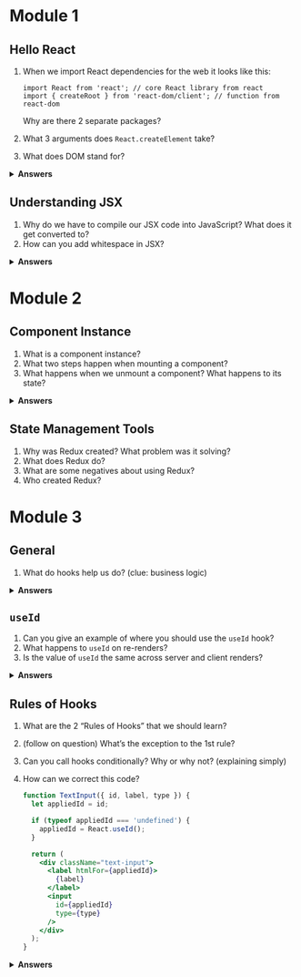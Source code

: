 # Module 1

## Hello React
1. When we import React dependencies for the web it looks like this:
    
    ```
    import React from 'react'; // core React library from react
    import { createRoot } from 'react-dom/client'; // function from react-dom
    ```
    
    Why are there 2 separate packages?
    
2. What 3 arguments does `React.createElement` take?
3. What does DOM stand for?

<details>
<summary><strong>Answers</strong></summary>

1. React is platform agnostic. There are different packages for different platforms. Each platform has its own “primitives” (eg web has div, p button, React Native has Text, View and Pressable)<br/>
2. (1) the type of element we want to create, (2) the properties we want this element to have, (3) the element’s contents (what the element should have as children)
`const element = React.createElement(
  'p',
  { id: 'hello' },
  'Hello World!'
);`
3. Document Object Model
</details>

## Understanding JSX
1. Why do we have to compile our JSX code into JavaScript? What does it get converted to?
2. How can you add whitespace in JSX?

<details>
<summary><strong>Answers</strong></summary>

1. JSX cannot be run in the browser. It’s usually compiled as part of a build step using a tool like Babel. The JSX we write gets converted into `React.createElement`
2. `{" "}`
</details>

# Module 2

## Component Instance
1. What is a component instance?
2. What two steps happen when mounting a component?
3. What happens when we unmount a component? What happens to its state?

<details>
<summary><strong>Answers</strong></summary>
1. a long lived object that holds contextual information about this particular instance of the component<br/>
2. (1) We evaluate the returned JSX and pass it onto React, so that React can create the corresponding DOM elements<br/>
(2) We create a component instance, a long-lived object that holds contextual information about this particular instance of the component<br/>
3. We destroy the component instance and any stored state is lost forever

</details>

## State Management Tools
1. Why was Redux created? What problem was it solving?
2. What does Redux do?
3. What are some negatives about using Redux? 
4. Who created Redux?

# Module 3

## General
1. What do hooks help us do? (clue: business logic)

<details>
<summary><strong>Answers</strong></summary>
Help us to package up and re-use business logic in our application
</details>

## `useId`
1. Can you give an example of where you should use the `useId` hook?
2. What happens to `useId` on re-renders? 
3. Is the value of `useId` the same across server and client renders?

<details>
<summary><strong>Answers</strong></summary>
1. A form component that has different inputs. For example, a `LoginForm` component with a username and password field. You can create an id with `useId` and then use that to generate ids for the two inputs: 
    
    ```jsx
    // Pluck this instance's unique ID from React
    const id = React.useId();
    
    // Create element IDs using this unique ID
    const usernameId = `${id}-username`;
    const passwordId = `${id}-password`;
    ```
    
2. The value stays the same. The value persists.
3. Yes. `useId` produces the same value across server and client renders.
</details>

## Rules of Hooks
1. What are the 2 “Rules of Hooks” that we should learn?
2. (follow on question) What’s the exception to the 1st rule?
3. Can you call hooks conditionally? Why or why not? (explaining simply)
4. How can we correct this code?

    ```jsx
    function TextInput({ id, label, type }) {
      let appliedId = id;
    
      if (typeof appliedId === 'undefined') {
        appliedId = React.useId();
      }
    
      return (
        <div className="text-input">
          <label htmlFor={appliedId}>
            {label}
          </label>
          <input
            id={appliedId}
            type={type}
          />
        </div>
      );
    }
    ```

<details>
<summary><strong>Answers</strong></summary>
  
1. (1) Hooks have to be called within the scope of a React application. We can’t call them outside of our React components. (2) We have to call our hooks at the top level of a component

2. Hooks can be called within custom hooks

3. No. Hooks cannot be called conditionally. React uses the order of the function calls to figure out which state to provide to each hook. If we render a component 100 times, it should call the exact same hooks in the exact same order. When we render a hook conditionally, we make it possible for the hooks to change from one render to another. 

4. You should make sure you are calling `useId` first, and then checking for an id. 

      ```jsx
      function TextInput({ id, label, type }) {
        // change the order of when you call useId, it should be first
      	let generatedId = React.useId();
        let appliedId = id || generatedId;
      
        return (
          <div className="text-input">
            <label htmlFor={appliedId}>
              {label}
            </label>
            <input
              id={appliedId}
              type={type}
            />
          </div>
        );
      }
      ```
</details>
